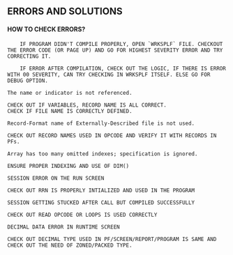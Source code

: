 ## ERRORS AND SOLUTIONS

#### HOW TO CHECK ERRORS?
        IF PROGRAM DIDN'T COMPILE PROPERLY, OPEN `WRKSPLF` FILE. CHECKOUT THE ERROR CODE (OR PAGE UP) AND GO FOR HIGHEST SEVERITY ERROR AND TRY CORRECTING IT.

        IF ERROR AFTER COMPILATION, CHECK OUT THE LOGIC, IF THERE IS ERROR WITH 00 SEVERITY, CAN TRY CHECKING IN WRKSPLF ITSELF. ELSE GO FOR DEBUG OPTION.

`The name or indicator is not referenced.`
    
    CHECK OUT IF VARIABLES, RECORD NAME IS ALL CORRECT. 
    CHECK IF FILE NAME IS CORRECTLY DEFINED.

`Record-Format name of Externally-Described file is not used.`

    CHECK OUT RECORD NAMES USED IN OPCODE AND VERIFY IT WITH RECORDS IN PFs.

`Array has too many omitted indexes; specification is ignored.`

    ENSURE PROPER INDEXING AND USE OF DIM()

`SESSION ERROR ON THE RUN SCREEN`

    CHECK OUT RRN IS PROPERLY INTIALIZED AND USED IN THE PROGRAM

`SESSION GETTING STUCKED AFTER CALL BUT COMPILED SUCCESSFULLY`

    CHECK OUT READ OPCODE OR LOOPS IS USED CORRECTLY

`DECIMAL DATA ERROR IN RUNTIME SCREEN`

    CHECK OUT DECIMAL TYPE USED IN PF/SCREEN/REPORT/PROGRAM IS SAME AND CHECK OUT THE NEED OF ZONED/PACKED TYPE.
    


